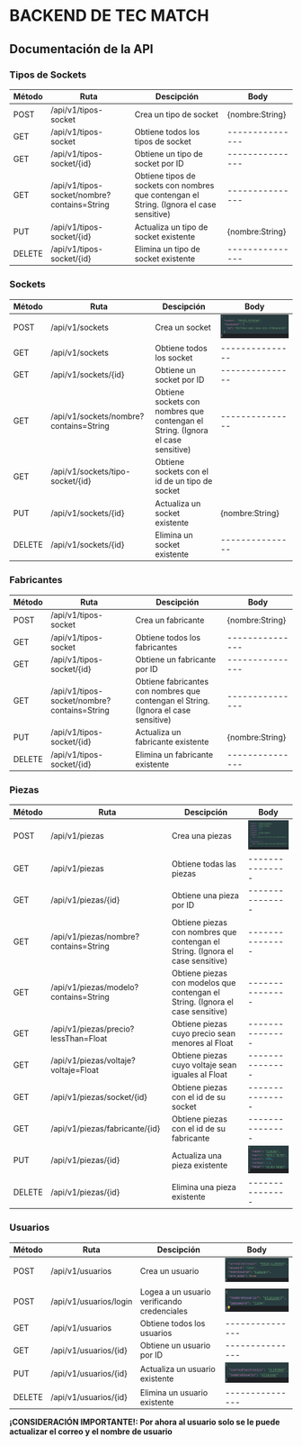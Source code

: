 # BACKEND DE TEC MATCH
## Documentación de la API
### Tipos de Sockets
| Método | Ruta                                        | Descipción                                                                               | Body             |
|--------|---------------------------------------------|------------------------------------------------------------------------------------------|------------------|
| POST   | /api/v1/tipos-socket                        | Crea un tipo de socket                                                                   | {nombre:String}  |
| GET    | /api/v1/tipos-socket                        | Obtiene todos los tipos de socket                                                        | ---------------  |
| GET    | /api/v1/tipos-socket/{id}                   | Obtiene un tipo de socket por ID                                                         | ---------------  |
| GET    | /api/v1/tipos-socket/nombre?contains=String | Obtiene tipos de sockets con nombres que contengan el String. (Ignora el case sensitive) | ---------------  |
| PUT    | /api/v1/tipos-socket/{id}                   | Actualiza un tipo de socket existente                                                    | {nombre:String}  |
| DELETE | /api/v1/tipos-socket/{id}                   | Elimina un tipo de socket existente                                                      | ---------------  |
### Sockets
| Método | Ruta                                   | Descipción                                                                      | Body                                   |
|--------|----------------------------------------|---------------------------------------------------------------------------------|----------------------------------------|
| POST   | /api/v1/sockets                        | Crea un socket                                                                  | ![img.png](images/BodySocketPost.png)  |
| GET    | /api/v1/sockets                        | Obtiene todos los socket                                                        | ---------------                        |
| GET    | /api/v1/sockets/{id}                   | Obtiene un socket por ID                                                        | ---------------                        |
| GET    | /api/v1/sockets/nombre?contains=String | Obtiene sockets con nombres que contengan el String. (Ignora el case sensitive) | ---------------                        |
| GET    | /api/v1/sockets/tipo-socket/{id}       | Obtiene sockets con el id de un tipo de socket                                  |                                        |
| PUT    | /api/v1/sockets/{id}                   | Actualiza un socket existente                                                   | {nombre:String}                        |
| DELETE | /api/v1/sockets/{id}                   | Elimina un socket existente                                                     | ---------------                        |
### Fabricantes
| Método | Ruta                                        | Descipción                                                                          | Body             |
|--------|---------------------------------------------|-------------------------------------------------------------------------------------|------------------|
| POST   | /api/v1/tipos-socket                        | Crea un fabricante                                                                  | {nombre:String}  |
| GET    | /api/v1/tipos-socket                        | Obtiene todos los fabricantes                                                       | ---------------  |
| GET    | /api/v1/tipos-socket/{id}                   | Obtiene un fabricante por ID                                                        | ---------------  |
| GET    | /api/v1/tipos-socket/nombre?contains=String | Obtiene fabricantes con nombres que contengan el String. (Ignora el case sensitive) | ---------------  |
| PUT    | /api/v1/tipos-socket/{id}                   | Actualiza un fabricante existente                                                   | {nombre:String}  |
| DELETE | /api/v1/tipos-socket/{id}                   | Elimina un fabricante existente                                                     | ---------------  |
### Piezas
| Método | Ruta                                  | Descipción                                                                     | Body                                  |
|--------|---------------------------------------|--------------------------------------------------------------------------------|---------------------------------------|
| POST   | /api/v1/piezas                        | Crea una piezas                                                                | ![img.png](images/BodyPiezaPost.png)  |
| GET    | /api/v1/piezas                        | Obtiene todas las piezas                                                       | ---------------                       |
| GET    | /api/v1/piezas/{id}                   | Obtiene una pieza por ID                                                       | ---------------                       |
| GET    | /api/v1/piezas/nombre?contains=String | Obtiene piezas con nombres que contengan el String. (Ignora el case sensitive) | ---------------                       |
| GET    | /api/v1/piezas/modelo?contains=String | Obtiene piezas con modelos que contengan el String. (Ignora el case sensitive) | ---------------                       |
| GET    | /api/v1/piezas/precio?lessThan=Float  | Obtiene piezas cuyo precio sean menores al Float                               | ---------------                       |
| GET    | /api/v1/piezas/voltaje?voltaje=Float  | Obtiene piezas cuyo voltaje sean iguales al Float                              | ---------------                       |
| GET    | /api/v1/piezas/socket/{id}            | Obtiene piezas con el id de su socket                                          | ---------------                       |
| GET    | /api/v1/piezas/fabricante/{id}        | Obtiene piezas con el id de su fabricante                                      | ---------------                       |
| PUT    | /api/v1/piezas/{id}                   | Actualiza una pieza existente                                                  | ![img.png](images/BodyPiezaPut.png)   |
| DELETE | /api/v1/piezas/{id}                   | Elimina una pieza existente                                                    | ---------------                       |
### Usuarios
| Método | Ruta                   | Descipción                                  | Body                                    |
|--------|------------------------|---------------------------------------------|-----------------------------------------|
| POST   | /api/v1/usuarios       | Crea un usuario                             | ![img.png](images/BodyUsuarioPost.png)  |
| POST   | /api/v1/usuarios/login | Logea a un usuario verificando credenciales | ![img.png](images/BodyUsuarioLogin.png) |
| GET    | /api/v1/usuarios       | Obtiene todos los usuarios                  | ---------------                         |
| GET    | /api/v1/usuarios/{id}  | Obtiene un usuario por ID                   | ---------------                         |
| PUT    | /api/v1/usuarios/{id}  | Actualiza un usuario existente              | ![img.png](images/BodyUsuarioPut.png)   |
| DELETE | /api/v1/usuarios/{id}  | Elimina un usuario existente                | ---------------                         |
**¡CONSIDERACIÓN IMPORTANTE!: Por ahora al usuario solo se le puede actualizar el correo y el nombre de usuario**